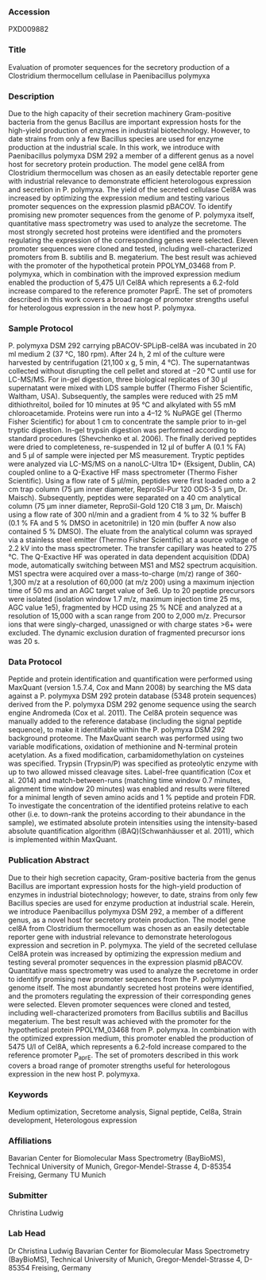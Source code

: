 ### Accession
PXD009882

### Title
Evaluation of promoter sequences for the secretory production of a Clostridium thermocellum cellulase in Paenibacillus polymyxa

### Description
Due to the high capacity of their secretion machinery Gram-positive bacteria from the genus Bacillus are important expression hosts for the high-yield production of enzymes in industrial biotechnology. However, to date strains from only a few Bacillus species are used for enzyme production at the industrial scale. In this work, we introduce with Paenibacillus polymyxa DSM 292 a member of a different genus as a novel host for secretory protein production. The model gene cel8A from Clostridium thermocellum was chosen as an easily detectable reporter gene with industrial relevance to demonstrate efficient heterologous expression and secretion in P. polymyxa. The yield of the secreted cellulase Cel8A was increased by optimizing the expression medium and testing  various promoter sequences on the expression plasmid pBACOV. To identify promising new promoter sequences from the genome of P. polymyxa itself, quantitative mass spectrometry was used to analyze the secretome. The most strongly secreted host proteins were identified and the promoters regulating the expression of the corresponding genes were selected. Eleven promoter sequences were cloned and tested, including well-characterized promoters from B. subtilis and B. megaterium. The best result was achieved with the promoter of the hypothetical protein PPOLYM_03468 from P. polymyxa, which in combination with the improved expression medium enabled the production of 5,475 U/l Cel8A which represents a 6.2-fold increase compared to the reference promoter PaprE. The set of promoters described in this work covers a broad range of promoter strengths useful for heterologous expression in the new host P. polymyxa.

### Sample Protocol
P. polymyxa DSM 292 carrying pBACOV-SPLipB-cel8A was incubated in 20 ml medium 2 (37 °C, 180 rpm). After 24 h, 2 ml of the culture were harvested by centrifugation (21,100 x g, 5 min, 4 °C). The supernatantwas collected without disrupting the cell pellet and stored at −20 °C until use for LC-MS/MS. For in-gel digestion, three biological replicates of 30 µl supernatant were mixed with LDS sample buffer (Thermo Fisher Scientific, Waltham, USA). Subsequently, the samples were reduced with 25 mM dithiothreitol, boiled for 10 minutes at 95 °C and alkylated with 55 mM chloroacetamide. Proteins were run into a 4–12 % NuPAGE gel (Thermo Fisher Scientific) for about 1 cm to concentrate the sample prior to in-gel tryptic digestion. In-gel trypsin digestion was performed according to standard procedures (Shevchenko et al. 2006). The finally derived peptides were dried to completeness, re-suspended in 12 µl of buffer A (0.1 % FA) and 5 µl of sample were injected per MS measurement. Tryptic peptides were analyzed via LC-MS/MS on a nanoLC-Ultra 1D+ (Eksigent, Dublin, CA) coupled online to a Q-Exactive HF mass spectrometer (Thermo Fisher Scientific). Using a flow rate of 5 µl/min, peptides were first loaded onto a 2 cm trap column (75 µm inner diameter, ReproSil-Pur 120 ODS-3 5 µm, Dr. Maisch). Subsequently, peptides were separated on a 40 cm analytical column (75 µm inner diameter, ReproSil-Gold 120 C18 3 µm, Dr. Maisch) using a flow rate of 300 nl/min and a gradient from 4 % to 32 % buffer B (0.1 % FA and 5 % DMSO in acetonitrile) in 120 min (buffer A now also contained 5 % DMSO).  The eluate from the analytical column was sprayed via a stainless steel emitter (Thermo Fisher Scientific) at a source voltage of 2.2 kV into the mass spectrometer. The transfer capillary was heated to 275 °C. The Q-Exactive HF was operated in data dependent acquisition (DDA) mode, automatically switching between MS1 and MS2 spectrum acquisition. MS1 spectra were acquired over a mass-to-charge (m/z) range of 360-1,300 m/z at a resolution of 60,000 (at m/z 200) using a maximum injection time of 50 ms and an AGC target value of 3e6. Up to 20 peptide precursors were isolated (isolation window 1.7 m/z, maximum injection time 25 ms, AGC value 1e5), fragmented by HCD using 25 % NCE and analyzed at a resolution of 15,000 with a scan range from 200 to 2,000 m/z. Precursor ions that were singly-charged, unassigned or with charge states >6+ were excluded. The dynamic exclusion duration of fragmented precursor ions was 20 s.

### Data Protocol
Peptide and protein identification and quantification were performed using MaxQuant (version 1.5.7.4, Cox and Mann 2008) by searching the MS data against a P. polymyxa DSM 292 protein database (5348 protein sequences) derived from the P. polymyxa DSM 292 genome sequence using the search engine Andromeda (Cox et al. 2011). The Cel8A protein sequence was manually added to the reference database (including the signal peptide sequence), to make it identifiable within the P. polymyxa DSM 292 background proteome. The MaxQuant search was performed using two variable modifications, oxidation of methionine and N-terminal protein acetylation. As a fixed modification, carbamidomethylation on cysteines was specified. Trypsin (Trypsin/P) was specified as proteolytic enzyme with up to two allowed missed cleavage sites. Label-free quantification (Cox et al. 2014) and match-between-runs (matching time window 0.7 minutes, alignment time window 20 minutes) was enabled and results were filtered for a minimal length of seven amino acids and 1 % peptide and protein FDR. To investigate the concentration of the identified proteins relative to each other (i.e. to down-rank the proteins according to their abundance in the sample), we estimated absolute protein intensities using the intensity-based absolute quantification algorithm (iBAQ)(Schwanhäusser et al. 2011), which is implemented within MaxQuant.

### Publication Abstract
Due to their high secretion capacity, Gram-positive bacteria from the genus Bacillus are important expression hosts for the high-yield production of enzymes in industrial biotechnology; however, to date, strains from only few Bacillus species are used for enzyme production at industrial scale. Herein, we introduce Paenibacillus polymyxa DSM 292, a member of a different genus, as a novel host for secretory protein production. The model gene cel8A from Clostridium thermocellum was chosen as an easily detectable reporter gene with industrial relevance to demonstrate heterologous expression and secretion in P. polymyxa. The yield of the secreted cellulase Cel8A protein was increased by optimizing the expression medium and testing several promoter sequences in the expression plasmid pBACOV. Quantitative mass spectrometry was used to analyze the secretome in order to identify promising new promoter sequences from the P. polymyxa genome itself. The most abundantly secreted host proteins were identified, and the promoters regulating the expression of their corresponding genes were selected. Eleven promoter sequences were cloned and tested, including well-characterized promoters from Bacillus subtilis and Bacillus megaterium. The best result was achieved with the promoter for the hypothetical protein PPOLYM_03468 from P. polymyxa. In combination with the optimized expression medium, this promoter enabled the production of 5475&#xa0;U/l of Cel8A, which represents a 6.2-fold increase compared to the reference promoter P<sub>aprE</sub>. The set of promoters described in this work covers a broad range of promoter strengths useful for heterologous expression in the new host P. polymyxa.

### Keywords
Medium optimization, Secretome analysis, Signal peptide, Cel8a, Strain development, Heterologous expression

### Affiliations
Bavarian Center for Biomolecular Mass Spectrometry (BayBioMS), Technical University of Munich, Gregor-Mendel-Strasse 4, D-85354 Freising, Germany
TU Munich

### Submitter
Christina Ludwig

### Lab Head
Dr Christina Ludwig
Bavarian Center for Biomolecular Mass Spectrometry (BayBioMS), Technical University of Munich, Gregor-Mendel-Strasse 4, D-85354 Freising, Germany


